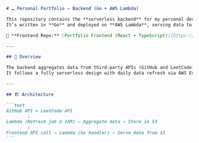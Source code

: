 ````markdown
# ☁️ Personal Portfolio — Backend (Go + AWS Lambda)

This repository contains the **serverless backend** for my personal developer portfolio website.  
It’s written in **Go** and deployed on **AWS Lambda**, serving data to the frontend hosted on GitHub Pages.

🧠 **Frontend Repo:** [Portfolio Frontend (React + TypeScript)](https://github.com/limyunle/portfolio-frontend)

---

## 🧠 Overview

The backend aggregates data from third-party APIs (GitHub and LeetCode), stores it in AWS S3, and serves it via API Gateway.  
It follows a fully serverless design with daily data refresh via AWS EventBridge (cron).

---

## 🏗️ Architecture

```text
GitHub API + LeetCode API
        ↓
Lambda (Refresh job @ 3AM) → Aggregate data → Store in S3
        ↓
Frontend API call → Lambda (Go handler) → Serve data from S3
```
````
